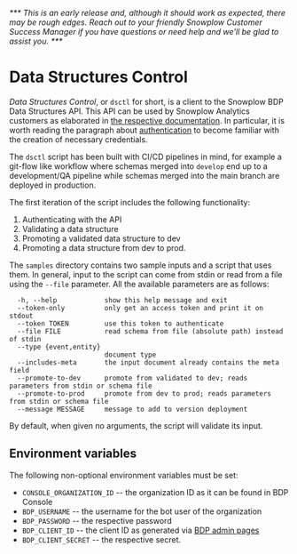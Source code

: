 _*** This is an early release and, although it should work as expected, there may be rough edges. Reach out to your friendly Snowplow Customer Success Manager if you have questions or need help and we'll be glad to assist you. ***_ 

# Data Structures Control

_Data Structures Control_, or `dsctl` for short, is a client to the 
Snowplow BDP Data Structures API. This API can be used by Snowplow
Analytics customers as elaborated in 
[the respective documentation](https://docs.snowplowanalytics.com/docs/understanding-tracking-design/managing-data-structures-via-the-api/).
In particular, it is worth reading the paragraph about
[authentication](https://docs.snowplowanalytics.com/docs/understanding-tracking-design/managing-data-structures-via-the-api/#authorization)
to become familiar with the creation of necessary credentials.

The `dsctl` script has been built with CI/CD
pipelines in mind, for example a git-flow like workflow where schemas
merged into `develop` end up to a development/QA pipeline while schemas
merged into the main branch are deployed in production.

The first iteration of the script includes the following functionality:
1. Authenticating with the API
2. Validating a data structure
3. Promoting a validated data structure to dev
4. Promoting a data structure from dev to prod.

The `samples` directory contains two sample inputs and a script that
uses them. In general, input to the script can come from stdin or read
from a file using the `--file` parameter. All the available parameters
are as follows:

```
  -h, --help            show this help message and exit
  --token-only          only get an access token and print it on stdout
  --token TOKEN         use this token to authenticate
  --file FILE           read schema from file (absolute path) instead of stdin
  --type {event,entity}
                        document type
  --includes-meta       the input document already contains the meta field
  --promote-to-dev      promote from validated to dev; reads parameters from stdin or schema file
  --promote-to-prod     promote from dev to prod; reads parameters from stdin or schema file
  --message MESSAGE     message to add to version deployment
```

By default, when given no arguments, the script will validate its input.

## Environment variables

The following non-optional environment variables must be set:

- `CONSOLE_ORGANIZATION_ID` -- the organization ID as it can be found in
  BDP Console
- `BDP_USERNAME` -- the username for the bot user of the organization
- `BDP_PASSWORD` -- the respective password
- `BDP_CLIENT_ID` -- the client ID as generated via [BDP admin pages](https://console.snowplowanalytics.com/credentials)
- `BDP_CLIENT_SECRET` -- the respective secret.
